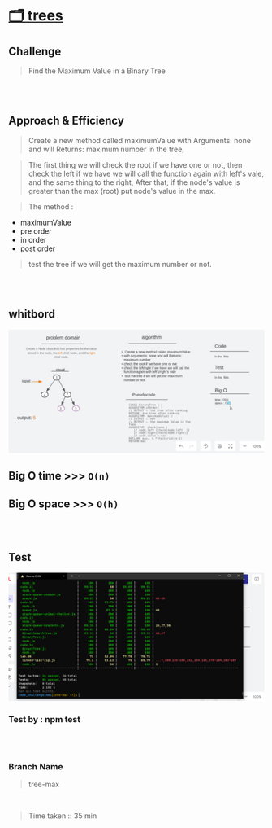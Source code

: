 # [🗂️ trees](https://codefellows.github.io/common_curriculum/data_structures_and_algorithms/Code_401/class-15/resources/Trees.html)

## Challenge

> Find the Maximum Value in a Binary Tree

<br>
<br>

## Approach & Efficiency

> Create a new method called maximumValue with Arguments: none and will Returns: maximum number in the tree,

> The first thing we will check the root if we have one or not, then check the left if we have we will call the function again with left's vale, and the same thing to the right, After that, if the node's value is greater than the max (root) put node's value in the max.

> The method :

- maximumValue
- pre order
- in order
- post order

> test the tree if we will get the maximum number or not.

<br>
<br>

## whitbord

![whitbord](./img/InkedCode16w_LI.jpg)

## **Big O time** >>> `O(n)`

## **Big O space** >>> `O(h)`

<br>
<br>

## Test

![test](./img/Code16test.PNG)

### Test by : npm test

<br>
<br>

### Branch Name

> tree-max

<br>

> Time taken :: 35 min
